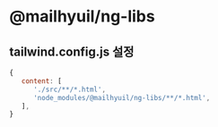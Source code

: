 # @mailhyuil/ng-libs

## tailwind.config.js 설정

```js
{
   content: [
      './src/**/*.html',
      'node_modules/@mailhyuil/ng-libs/**/*.html',
   ],
}
```
